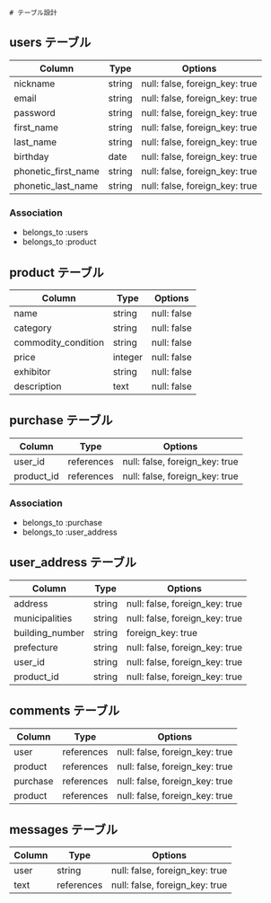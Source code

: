 	# テーブル設計

## users テーブル

| Column               | Type   | Options     |
| ----------------     | ------ | ----------- |
| nickname             | string | null: false, foreign_key: true|
| email                | string | null: false, foreign_key: true|
| password             | string | null: false, foreign_key: true|
| first_name           | string | null: false, foreign_key: true|
| last_name            | string | null: false, foreign_key: true|
| birthday             | date   | null: false, foreign_key: true|
| phonetic_first_name  | string | null: false, foreign_key: true|
| phonetic_last_name   | string | null: false, foreign_key: true|


### Association
- belongs_to :users
- belongs_to :product


## product テーブル

| Column              | Type    | Options     |
| ----------------    | ------  | ----------- |
| name                | string  | null: false |
| category            | string  | null: false |
| commodity_condition | string  | null: false |
| price               | integer | null: false |
| exhibitor           | string  | null: false |
| description         | text    | null: false |



## purchase テーブル

| Column              | Type       | Options                       |
| ----------------    | ---------- | ----------------------------- |
| user_id             | references | null: false, foreign_key: true|
| product_id          | references | null: false, foreign_key: true|


### Association
- belongs_to :purchase
- belongs_to :user_address


## user_address テーブル

| Column              | Type   | Options                       |
| ----------------    | ------ | ----------------------------- |
| address             | string | null: false, foreign_key: true|
| municipalities      | string | null: false, foreign_key: true|
| building_number     | string | foreign_key: true             |
| prefecture          | string | null: false, foreign_key: true|
| user_id             | string | null: false, foreign_key: true|
| product_id          | string | null: false, foreign_key: true|


## comments テーブル

| Column          | Type       | Options                        |
| ----------------| ---------- | ------------------------------ |
| user            | references | null: false, foreign_key: true |
| product         | references | null: false, foreign_key: true |
| purchase        | references | null: false, foreign_key: true |
| product         | references | null: false, foreign_key: true |


##  messages テーブル

| Column           | Type       | Options                        |
| -----------------| ---------- | ------------------------------ |
| user             | string     | null: false, foreign_key: true |
| text             | references | null: false, foreign_key: true |
